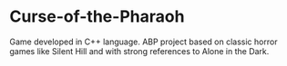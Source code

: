 # Curse-of-the-Pharaoh
Game developed in C++ language. ABP project based on classic horror games like Silent Hill and with strong references to Alone in the Dark.
